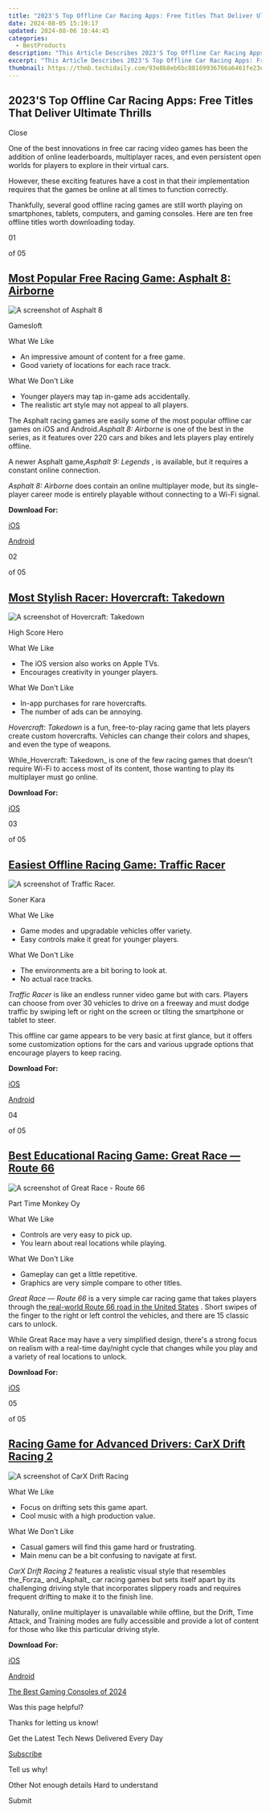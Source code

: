 ```yaml
---
title: "2023'S Top Offline Car Racing Apps: Free Titles That Deliver Ultimate Thrills"
date: 2024-08-05 15:19:17
updated: 2024-08-06 10:44:45
categories:
  - BestProducts
description: "This Article Describes 2023'S Top Offline Car Racing Apps: Free Titles That Deliver Ultimate Thrills"
excerpt: "This Article Describes 2023'S Top Offline Car Racing Apps: Free Titles That Deliver Ultimate Thrills"
thumbnail: https://thmb.techidaily.com/93e8b8eb6bc88169936766a6461fe23e663eb59793bd9736b13ed221555fa6ea.jpg
---
```


## 2023'S Top Offline Car Racing Apps: Free Titles That Deliver Ultimate Thrills

Close 

 One of the best innovations in free car racing video games has been the addition of online leaderboards, multiplayer races, and even persistent open worlds for players to explore in their virtual cars.

 However, these exciting features have a cost in that their implementation requires that the games be online at all times to function correctly.

 Thankfully, several good offline racing games are still worth playing on smartphones, tablets, computers, and gaming consoles. Here are ten free offline titles worth downloading today.

01

of 05

## [ Most Popular Free Racing Game: Asphalt 8: Airborne](http://www.gameloft.com/asphalt8/) 

![A screenshot of Asphalt 8](https://www.lifewire.com/thmb/-dZlweiPK0Pd2K8FPUBgS05YX2o=/1500x0/filters:no_upscale():max_bytes(150000):strip_icc():format(webp)/offlinecars-asphalt8-5bf393bb46e0fb002650eb20.jpg) 

Gamesloft

 What We Like

* An impressive amount of content for a free game.
* Good variety of locations for each race track.

 What We Don't Like

* Younger players may tap in-game ads accidentally.
* The realistic art style may not appeal to all players.

 The Asphalt racing games are easily some of the most popular offline car games on iOS and Android._Asphalt 8: Airborne_ is one of the best in the series, as it features over 220 cars and bikes and lets players play entirely offline.

 A newer Asphalt game,_Asphalt 9: Legends_ , is available, but it requires a constant online connection.

_Asphalt 8: Airborne_ does contain an online multiplayer mode, but its single-player career mode is entirely playable without connecting to a Wi-Fi signal.

**Download For:** 

[ iOS ](https://apps.apple.com/us/app/asphalt-8-airborne/id610391947?platform=iphone) 

[ Android ](https://play.google.com/store/apps/details?id=com.gameloft.android.ANMP.GloftA8HM) 

02

of 05

## [ Most Stylish Racer: Hovercraft: Takedown](http://www.highscorehero.com/hovercraft-takedown.html) 

![A screenshot of Hovercraft: Takedown](https://www.lifewire.com/thmb/GEUtW11DJE_gQAZCHothcUkLeUs=/1500x0/filters:no_upscale():max_bytes(150000):strip_icc():format(webp)/offlinecars-hovercraft-5bf395dc46e0fb002665d1cd.jpg) 

High Score Hero

 What We Like

* The iOS version also works on Apple TVs.
* Encourages creativity in younger players.

 What We Don't Like

* In-app purchases for rare hovercrafts.
* The number of ads can be annoying.

_Hovercraft: Takedown_ is a fun, free-to-play racing game that lets players create custom hovercrafts. Vehicles can change their colors and shapes, and even the type of weapons.

 While_Hovercraft: Takedown_ is one of the few racing games that doesn't require Wi-Fi to access most of its content, those wanting to play its multiplayer must go online.

**Download For:** 

[ iOS ](https://itunes.apple.com/app/hovercraft-takedown-custom/id1081221532?mt=8) 

03

of 05

## [ Easiest Offline Racing Game: Traffic Racer](http://www.skgames.net/app/traffic-racer) 

![A screenshot of Traffic Racer.](https://www.lifewire.com/thmb/OHSVwO6NALpj58jj8ahtARLqBas=/1500x0/filters:no_upscale():max_bytes(150000):strip_icc():format(webp)/offlinecars-trafficracer-5bf39b87c9e77c0027ee917f.jpg) 

Soner Kara

 What We Like

* Game modes and upgradable vehicles offer variety.
* Easy controls make it great for younger players.

 What We Don't Like

* The environments are a bit boring to look at.
* No actual race tracks.

_Traffic Racer_ is like an endless runner video game but with cars. Players can choose from over 30 vehicles to drive on a freeway and must dodge traffic by swiping left or right on the screen or tilting the smartphone or tablet to steer.

 This offline car game appears to be very basic at first glance, but it offers some customization options for the cars and various upgrade options that encourage players to keep racing.

**Download For:** 

[ iOS ](https://itunes.apple.com/app/traffic-racer/id547101139) 

[ Android ](https://play.google.com/store/apps/details?id=com.skgames.trafficracer) 

04

of 05

## [ Best Educational Racing Game: Great Race — Route 66](https://apps.apple.com/us/app/great-race-route-66/id1396519782) 

![A screenshot of Great Race - Route 66](https://www.lifewire.com/thmb/l6Bcb6wrMhuObzQgutRTGDLnQZ8=/1500x0/filters:no_upscale():max_bytes(150000):strip_icc():format(webp)/offlinecars-route66-5bf3a30246e0fb002667a35b.jpg) 

Part Time Monkey Oy

 What We Like

* Controls are very easy to pick up.
* You learn about real locations while playing.

 What We Don't Like

* Gameplay can get a little repetitive.
* Graphics are very simple compare to other titles.

_Great Race — Route 66_ is a very simple car racing game that takes players through the[ real-world Route 66 road in the United States](https://www.historic66.com/) . Short swipes of the finger to the right or left control the vehicles, and there are 15 classic cars to unlock.

 While Great Race may have a very simplified design, there's a strong focus on realism with a real-time day/night cycle that changes while you play and a variety of real locations to unlock.

**Download For:** 

[ iOS ](https://apps.apple.com/app/great-race-route-66/id1396519782) 

05

of 05

## [ Racing Game for Advanced Drivers: CarX Drift Racing 2](https://carx-online.com/) 

![A screenshot of CarX Drift Racing](https://www.lifewire.com/thmb/COLNkSeZrkH9mQm4IB6J_7sT-pU=/1500x0/filters:no_upscale():max_bytes(150000):strip_icc():format(webp)/offlinecars-driftx-5bf3dbc84cedfd0026cc2a37.jpg) 

 What We Like

* Focus on drifting sets this game apart.
* Cool music with a high production value.

 What We Don't Like

* Casual gamers will find this game hard or frustrating.
* Main menu can be a bit confusing to navigate at first.

_CarX Drift Racing 2_ features a realistic visual style that resembles the_Forza_ and_Asphalt_ car racing games but sets itself apart by its challenging driving style that incorporates slippery roads and requires frequent drifting to make it to the finish line.

 Naturally, online multiplayer is unavailable while offline, but the Drift, Time Attack, and Training modes are fully accessible and provide a lot of content for those who like this particular driving style.

**Download For:** 

[ iOS ](https://apps.apple.com/app/carx-drift-racing-2/id1198510863) 

[ Android ](https://play.google.com/store/apps/details?id=com.carxtech.carxdr2) 

[ The Best Gaming Consoles of 2024 ](https://www.lifewire.com/best-gaming-consoles-4154610) 

Was this page helpful?

Thanks for letting us know!

 Get the Latest Tech News Delivered Every Day

[ Subscribe ](https://www.lifewire.com/#) 

Tell us why!

 Other  Not enough details  Hard to understand 

 Submit 

<ins class="adsbygoogle"
     style="display:block"
     data-ad-format="autorelaxed"
     data-ad-client="ca-pub-7571918770474297"
     data-ad-slot="1223367746"></ins>



<ins class="adsbygoogle"
     style="display:block"
     data-ad-client="ca-pub-7571918770474297"
     data-ad-slot="8358498916"
     data-ad-format="auto"
     data-full-width-responsive="true"></ins>
